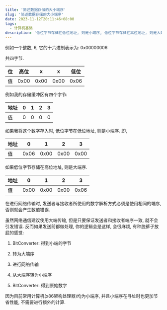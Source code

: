 ```yaml
---
title: '简述数据存储的大小端序'
slug: '简述数据存储的大小端序'
date: 2023-11-12T20:11:46+08:00
tags:
  - 计算机基础
description: '低位字节存储在低位地址, 则是小端序, 低位字节存储在高位地址, 则是大端序'
---
```




例如一个整数, 6, 它的十六进制表示为: 0x00000006


共四字节.




| 位   | 高位   | x    | x    | 低位   |
| --- | ---- | ---- | ---- | ---- |
| 值   | 0x00 | 0x00 | 0x00 | 0x06 |




例如我的存储缓冲区有四个字节:




| 地址  | 0   | 1   | 2   | 3   |
| --- | --- | --- | --- | --- |
| 值   | 0   | 0   | 0   | 0   |




如果我将这个数字存入时, 低位字节在低位地址, 则是小端序. 即,




| 地址  | 0    | 1    | 2 | 3    |
| --- | ---- | ---- | ----------------------------- | ---- |
| 值   | 0x06 | 0x00 | 0x00                          | 0x00 |




如果低位字节存储在高位地址, 则是大端序.




| 地址  | 0    | 1    | 2    | 3    |
| --- | ---- | ---- | ---- | ---- |
| 值   | 0x00 | 0x00 | 0x00 | 0x06 |




在进行网络传输时, 发送者与接收者所使用的数字解析方式必须是使用相同的端序, 否则就会产生数值错误.


虽然网络通信建议使用大端传输, 但是只要保证发送者和接收者端序一致, 就不会引发错误. 反而如果发送前都做处理, 你的逻辑会是这样, 会很麻烦, 有种脱裤子放屁的感觉:




1. BitConverter: 得到小端的字节

2. 转为大端序

3. 进行网络传输

4. 从大端序转为小端序

5. BitConverter: 得到原始数字




因为目前常用计算机(x86架构处理器)均为小端序, 并且小端序在寻址时也更加节省性能, 不需要进行额外的计算.

